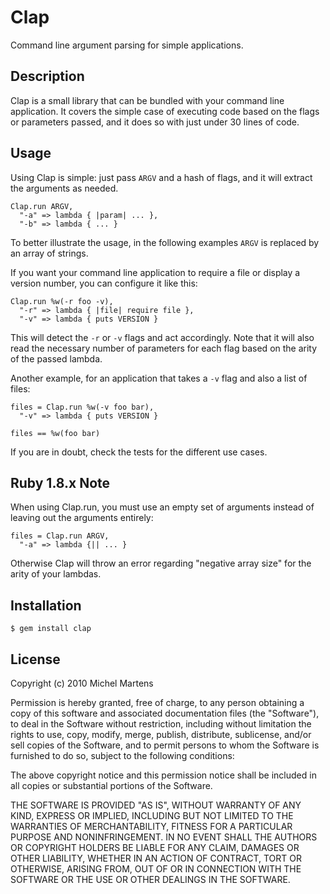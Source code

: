 Clap
====

Command line argument parsing for simple applications.

Description
-----------

Clap is a small library that can be bundled with your command line application.
It covers the simple case of executing code based on the flags or parameters
passed, and it does so with just under 30 lines of code.

Usage
-----

Using Clap is simple: just pass `ARGV` and a hash of flags, and it will extract
the arguments as needed.

    Clap.run ARGV,
      "-a" => lambda { |param| ... },
      "-b" => lambda { ... }

To better illustrate the usage, in the following examples `ARGV` is replaced by
an array of strings.

If you want your command line application to require a file or display a
version number, you can configure it like this:

    Clap.run %w(-r foo -v),
      "-r" => lambda { |file| require file },
      "-v" => lambda { puts VERSION }

This will detect the `-r` or `-v` flags and act accordingly. Note that it will
also read the necessary number of parameters for each flag based on the arity
of the passed lambda.

Another example, for an application that takes a `-v` flag and also a list of
files:

    files = Clap.run %w(-v foo bar),
      "-v" => lambda { puts VERSION }

    files == %w(foo bar)

If you are in doubt, check the tests for the different use cases.

Ruby 1.8.x Note
---------------

When using Clap.run, you must use an empty set of arguments instead of
leaving out the arguments entirely:

    files = Clap.run ARGV,
      "-a" => lambda {|| ... }

Otherwise Clap will throw an error regarding "negative array size" for
the arity of your lambdas.

Installation
------------

    $ gem install clap

License
-------

Copyright (c) 2010 Michel Martens

Permission is hereby granted, free of charge, to any person
obtaining a copy of this software and associated documentation
files (the "Software"), to deal in the Software without
restriction, including without limitation the rights to use,
copy, modify, merge, publish, distribute, sublicense, and/or sell
copies of the Software, and to permit persons to whom the
Software is furnished to do so, subject to the following
conditions:

The above copyright notice and this permission notice shall be
included in all copies or substantial portions of the Software.

THE SOFTWARE IS PROVIDED "AS IS", WITHOUT WARRANTY OF ANY KIND,
EXPRESS OR IMPLIED, INCLUDING BUT NOT LIMITED TO THE WARRANTIES
OF MERCHANTABILITY, FITNESS FOR A PARTICULAR PURPOSE AND
NONINFRINGEMENT. IN NO EVENT SHALL THE AUTHORS OR COPYRIGHT
HOLDERS BE LIABLE FOR ANY CLAIM, DAMAGES OR OTHER LIABILITY,
WHETHER IN AN ACTION OF CONTRACT, TORT OR OTHERWISE, ARISING
FROM, OUT OF OR IN CONNECTION WITH THE SOFTWARE OR THE USE OR
OTHER DEALINGS IN THE SOFTWARE.
